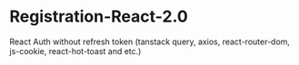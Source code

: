# Registration-React-2.0
React Auth without refresh token (tanstack query, axios, react-router-dom, js-cookie, react-hot-toast and etc.)
